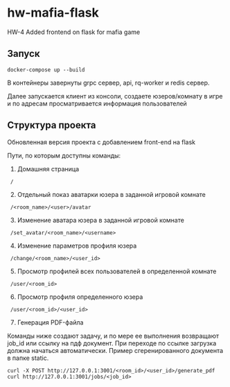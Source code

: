 # hw-mafia-flask
HW-4 Added frontend on flask for mafia game

## Запуск 
```
docker-compose up --build
```
В контейнеры завернуты grpc сервер, api, rq-worker и redis сервер.

Далее запускается клиент из консоли, создаете юзеров/комнату в игре и по адресам просматривается информация пользователей

## Структура проекта
Обновленная версия проекта с добавлением front-end на flask

Пути, по которым доступны команды:
1. Домашняя страница
```
 /
```
2. Отдельный показ аватарки юзера в заданной игровой комнате
```
 /<room_name>/<user>/avatar
```
3. Изменение аватара юзера в заданной игровой комнате
```
 /set_avatar/<room_name>/<username>
```
4. Изменение параметров профиля юзера
```
 /change/<room_name>/<user_id>
```
5. Просмотр профилей всех пользователей в определенной комнате
```
 /user/<room_id>
```
6. Просмотр профиля определенного юзера
```
 /user/<room_id>/<user_id>
```
7. Генерация PDF-файла

Команды ниже создают задачу, и по мере ее выполнения возвращают job_id или ссылку на пдф документ. При переходе по ссылке загрузка должна начаться автоматически. Пример сгеренированного документа в папке static.
```
curl -X POST http://127.0.0.1:3001/<room_id>/<user_id>/generate_pdf
curl http://127.0.0.1:3001/jobs/<job_id>
```
